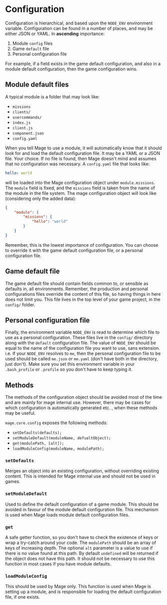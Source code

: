 # Configuration

Configuration is hierarchical, and based upon the `NODE_ENV` environment variable. Configuration
can be found in a number of places, and may be either JSON or YAML. In **ascending** importance:

 1. Module `config` files
 2. Game `default` file
 3. Personal configuration file

For example, if a field exists in the game default configuration, and also in a module default
configuration, then the game configuration wins.

## Module default files

A typical module is a folder that may look like:

 - `missions`
  - `clients/`
  - `usercommands/`
  - `index.js`
  - `client.js`
  - `component.json`
  - `config.yaml`

When you tell Mage to use a module, it will automatically know that it should look for and load the
default configuration file. It may be a YAML or a JSON file. Your choice. If no file is found, then
Mage doesn't mind and assumes that no configuration was necessary. A `config.yaml` file that
looks like:

```yaml
hello: world
```

will be loaded into the Mage configuration object under `module.missions`. The `module` field is
fixed, and the `missions` field is taken from the name of the module in the file system. The mage
configuration object will look like (considering only the added data):

```json
{
    "module": {
        "missions": {
            "hello": "world"
        }
    }
}
```

Remember, this is the lowest importance of configuration. You can choose to override it with the
game default configuration file, or a personal configuration file.

## Game default file

The game default file should contain fields common to, or sensible as defaults in, all
environments. Remember, the production and personal configurations files override the content of
this file, so having things in here does not limit you. This file lives in the top level of your
game project, in the `config/` folder.

## Personal configuration file

Finally, the environment variable `NODE_ENV` is read to determine which file to use as a personal
configuration. These files live in the `config/` directory along with the `default` configuration
file. The value of `NODE_ENV` should be equal to the name of the configuration file you want to
use, sans extension. i.e. If your `NODE_ENV` resolves to `me`, then the personal configuration file
to be used should be called `me.json` or `me.yaml` (don't have both in the directory, just don't).
Make sure you set this environment variable in your `.bash_profile` or `.profile` so you don't have
to keep typing it.

## Methods

The methods of the configuration object should be avoided most of the time and are mainly for mage
internal use. However, there may be cases for which configuration is automatically generated etc.
, when these methods may be useful.

`mage.core.config` exposes the following methods:

 - `setDefaults(defaults);`
 - `setModuleDefault(moduleName, defualtObject);`
 - `get(modulePath, [alt]);`
 - `loadModuleConfig(moduleName, modulePath);`

### `setDefaults`

Merges an object into an existing configuration, without overriding existing content. This is
intended for Mage internal use and should not be used in games.

### `setModuleDefault`

Used to define the default configuration of a game module. This should be avoided in favour of the
module default configuration file. This mechanism is used when Mage loads module default
configuration files.

### `get`

A safe getter function, so you don't have to check the existence of keys or wrap a try-catch
around your code. The `modulePath` should be an array of keys of increasing depth. The optional
`alt` parameter is a value to use if there is no value found at this path. By default `undefined`
will be returned if the object does not have this path. It should not be necessary to use this
function in most cases if you have module defaults.

### `loadModuleConfig`

This should be used by Mage only. This function is used when Mage is setting up a module, and is
responsible for loading the default configuration file, if one exists.